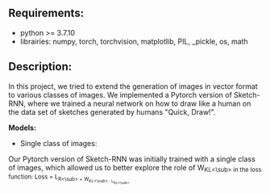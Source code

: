 ## Requirements: 

- python >= 3.7.10
- librairies: numpy, torch, torchvision, matplotlib, PIL, _pickle, os, math

## Description: 

In this project, we tried to extend the generation of images in vector format to various classes of images. We implemented a Pytorch version of Sketch-RNN, where we trained a neural network on how to draw like a human on the data set of sketches generated by humans "Quick, Draw!". 

__Models:__

- Single class of images: 

Our Pytorch version of Sketch-RNN was initially trained with a single class of images, which allowed us to better explore the role of W<sub>KL<\sub> in the loss function:  Loss = L<sub>R<\sub> + W<sub>KL<\sub> · L<sub>KL<\sub>



